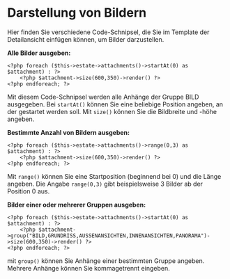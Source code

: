 # Darstellung von Bildern

Hier finden Sie verschiedene Code-Schnipsel, die Sie im Template der Detailansicht einfügen können, um Bilder darzustellen.

**Alle Bilder ausgeben:**

```
<?php foreach ($this->estate->attachments()->startAt(0) as $attachment) : ?>
    <?php $attachment->size(600,350)->render() ?>
<?php endforeach; ?>
```

Mit diesem Code-Schnipsel werden alle Anhänge der Gruppe BILD ausgegeben. Bei `startAt()` können Sie eine beliebige Position angeben, an der gestartet werden soll. Mit `size()` können Sie die Bildbreite und -höhe angeben.

**Bestimmte Anzahl von Bildern ausgeben:**

```
<?php foreach ($this->estate->attachments()->range(0,3) as $attachment) : ?>
    <?php $attachment->size(600,350)->render() ?>
<?php endforeach; ?>
```

Mit `range()` können Sie eine Startposition \(beginnend bei 0\) und die Länge angeben. Die Angabe `range(0,3)` gibt beispielsweise 3 Bilder ab der Position 0 aus.

**Bilder einer oder mehrerer Gruppen ausgeben:**

```
<?php foreach ($this->estate->attachments()->startAt(0) as $attachment) : ?>
    <?php $attachment->group("BILD,GRUNDRISS,AUSSENANSICHTEN,INNENANSICHTEN,PANORAMA")->size(600,350)->render() ?>
<?php endforeach; ?>
```

mit `group()` können Sie Anhänge einer bestimmten Gruppe angeben. Mehrere Anhänge können Sie kommagetrennt eingeben.

